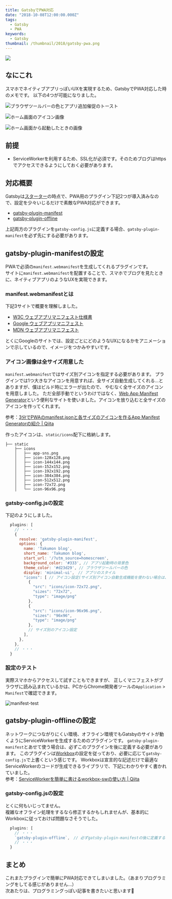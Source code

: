 ```yaml
---
title: GatsbyでPWA対応
date: "2018-10-08T12:00:00.000Z"
tags:
  - Gatsby
  - PWA
keywords:
  - Gatsby
thumbnail: /thumbnail/2018/gatsby-pwa.png
---
```


![](/thumbnail/2018/gatsby-pwa.png)

## なにこれ
スマホでネイティブアプリっぽいUXを実現するため、GatsbyでPWA対応した時のメモです。
以下の4つが可能になりました。

![ブラウザツールバーの色とアプリ追加催促のトースト](./pwa-page.png)
<br>

![ホーム画面のアイコン画像](./pwa-icon.png)
<br>

![ホーム画面から起動したときの画像](./pwa-initialpage.png)


## 前提
* ServiceWorkerを利用するため、SSL化が必須です。そのためブログはhttpsでアクセスできるようにしておく必要があります。

## 対応概要
Gatsbyは[スターター](https://github.com/gatsbyjs/gatsby-starter-default)の時点で、PWA用のプラグイン下記2つが導入済みなので、設定を少々いじるだけで素敵なPWA対応ができます。
* [gatsby-plugin-manifest](https://github.com/gatsbyjs/gatsby/tree/master/packages/gatsby-plugin-manifest)
* [gatsby-plugin-offline](https://github.com/gatsbyjs/gatsby/tree/master/packages/gatsby-plugin-offline)

上記両方のプラグインを`gatsby-config.js`に定義する場合、`gatsby-plugin-manifest`を必ず先にする必要があります。


## gatsby-plugin-manifestの設定
PWAで必須の`manifest.webmanifest`を生成してくれるプラグインです。<br>
サイトに`manifest.webmanifest`を配置することで、スマホでブログを見たときに、ネイティブアプリのようなUXを実現できます。

### manifest.webmanifestとは
下記3サイトで概要を理解しました。
* [W3C ウェブアプリマニフェスト仕様書](https://www.w3.org/TR/appmanifest/)
* [Google ウェブアプリマニフェスト](https://developers.google.com/web/fundamentals/engage-and-retain/web-app-manifest/?hl=ja)
* [MDN ウェブアプリマニフェスト](https://developer.mozilla.org/ja/docs/Web/Manifest)

とくにGoogleのサイトでは、設定ごとにどのようなUXになるかをアニメーションで示しているので、イメージをつかみやすいです。

### アイコン画像は全サイズ用意した
`manifest.webmanifest`ではサイズ別アイコンを指定する必要があります。
プラグインでは1つ大きなアイコンを用意すれば、全サイズ自動生成してくれる...とありますが、僕はビルド時にエラーが出たので、
やむなく全サイズのアイコンを用意しました。
ただ全部手動でというわけではなく、[Web App Manifest Generator](https://app-manifest.firebaseapp.com/)という便利なサイトを使いました。アイコンを放り込むと全サイズのアイコンを作ってくれます。

参考：[3分でPWAのmanifest.jsonと各サイズのアイコンを作るApp Manifest Generatorの紹介 | Qiita](https://qiita.com/shisama/items/d4d0b24980beaea57231)

作ったアイコンは、`static/icons`配下に格納します。

```
├── static
    ├── icons
    │   ├── app-sns.png
    │   ├── icon-128x128.png
    │   ├── icon-144x144.png
    │   ├── icon-152x152.png
    │   ├── icon-192x192.png
    │   ├── icon-384x384.png
    │   ├── icon-512x512.png
    │   ├── icon-72x72.png
    │   └── icon-96x96.png
```


### gatsby-config.jsの設定
下記のようにしました。

```javascript:title=gatsby-config.js
  plugins: [
    // ・・・
    {
      resolve: 'gatsby-plugin-manifest',
      options: {
        name: 'Takumon blog',
        short_name: 'Takumon blog',
        start_url: '/?utm_source=homescreen',
        background_color: '#333', // アプリ起動時の背景色
        theme_color: '#d23d29', // ブラウザツールバーの色
        display: 'minimal-ui',　// アプリのスタイル
        "icons": [ // アイコン設定(サイズ別アイコン自動生成機能を使わない場合は、サイズ毎に設定が必要)
          {
            "src": "icons/icon-72x72.png",
            "sizes": "72x72",
            "type": "image/png"
          },
          {
            "src": "icons/icon-96x96.png",
            "sizes": "96x96",
            "type": "image/png"
          },
          // サイズ別のアイコン設定
        ],
      },
    },
    // ・・・
  }
```

### 設定のテスト
実際スマホからアクセスして試すこともできますが、
正しくマニフェストがブラウザに読み込まれているかは、PCからChrome開発者ツールの`Application` > `Manifest`で確認できます。

![manifest-test](./manifest-test.png)



## gatsby-plugin-offlineの設定
ネットワークにつながりにくい環境、オフライン環境でもGatsbyのサイトが動くようにServiceWorkerを生成するためのプラグインです。
`gatsby-plugin-manifest`とあせて使う場合は、必ずこのプラグインを後に定義する必要があります。
このプラグインは[Workbox](https://developers.google.com/web/tools/workbox/modules/workbox-build)の設定を従っており、必要に応じて`gatsby-config.js`で上書くという感じです。
Workboxは宣言的な記述だけで最適なServiceWorkerのコードが生成できるライブラリで、下記にわかりやすく書かれていました。<br>
参考：[ServiceWorkerを簡単に書けるworkbox-swの使い方 | Qiita](https://qiita.com/nazonohito51/items/32b61cabdac8b24769bd)


### gatsby-config.jsの設定
とくに何もいじってません。<br>
複雑なオフライン処理をするなら修正するかもしれませんが、基本的にWorkboxに従っておけば問題なさそうでした。

```javascript:title=gatsby-config.js
  plugins: [
    // ・・・
    `gatsby-plugin-offline`,　// 必ずgatsby-plugin-manifestの後に定義する
    // ・・・
  }
```

## まとめ
これまたプラグインで簡単にPWA対応できてしまいました。（あまりプログラミングをしてる感じがありません...）<br>
次あたりは、プログラミングっぽい記事を書きたいと思います🍅